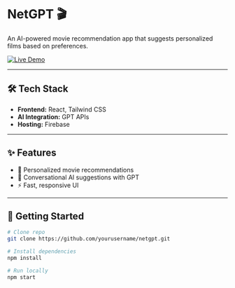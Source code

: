# NetGPT 🎬  
An AI-powered movie recommendation app that suggests personalized films based on preferences.  

[![Live Demo](https://img.shields.io/badge/Live-Demo-purple?style=for-the-badge&logo=netflix)](https://netgpt-663c9.web.app/)  

---

## 🛠️ Tech Stack
- **Frontend:** React, Tailwind CSS  
- **AI Integration:** GPT APIs  
- **Hosting:** Firebase  

---

## ✨ Features
- 🎥 Personalized movie recommendations  
- 🤖 Conversational AI suggestions with GPT  
- ⚡ Fast, responsive UI  

---

## 🚀 Getting Started
```bash
# Clone repo
git clone https://github.com/yourusername/netgpt.git  

# Install dependencies
npm install  

# Run locally
npm start  
